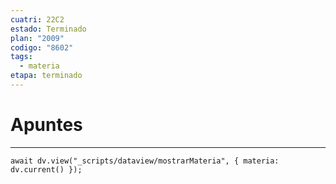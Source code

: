 ```yaml
---
cuatri: 22C2
estado: Terminado
plan: "2009"
codigo: "8602"
tags:
  - materia
etapa: terminado
---
```

# Apuntes 
---
```dataviewjs
await dv.view("_scripts/dataview/mostrarMateria", { materia: dv.current() });
```